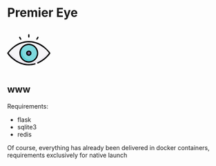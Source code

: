 # Premier Eye

<img src="data:image/svg+xml;base64,PD94bWwgdmVyc2lvbj0iMS4wIiBlbmNvZGluZz0iaXNvLTg4NTktMSI/Pgo8IS0tIEdlbmVyYXRv%0D%0AcjogQWRvYmUgSWxsdXN0cmF0b3IgMTkuMC4wLCBTVkcgRXhwb3J0IFBsdWctSW4gLiBTVkcgVmVy%0D%0Ac2lvbjogNi4wMCBCdWlsZCAwKSAgLS0+CjxzdmcgeG1sbnM9Imh0dHA6Ly93d3cudzMub3JnLzIw%0D%0AMDAvc3ZnIiB4bWxuczp4bGluaz0iaHR0cDovL3d3dy53My5vcmcvMTk5OS94bGluayIgdmVyc2lv%0D%0Abj0iMS4xIiBpZD0iQ2FwYV8xIiB4PSIwcHgiIHk9IjBweCIgdmlld0JveD0iMCAwIDUxMSA1MTEi%0D%0AIHN0eWxlPSJlbmFibGUtYmFja2dyb3VuZDpuZXcgMCAwIDUxMSA1MTE7IiB4bWw6c3BhY2U9InBy%0D%0AZXNlcnZlIiB3aWR0aD0iNTEyIiBoZWlnaHQ9IjUxMiI+CjxnPgoJPGc+CgkJPHBhdGggc3R5bGU9%0D%0AImZpbGw6I0Y1RjRGNzsiIGQ9Ik03LjUsMjk1LjVjMCwwLDg4LTEzNiwyNDgtMTM2czI0OCwxMzYs%0D%0AMjQ4LDEzNnMtODgsMTM2LTI0OCwxMzZTNy41LDI5NS41LDcuNSwyOTUuNXoiLz4KCQk8cGF0aCBz%0D%0AdHlsZT0iZmlsbDojRUJFOEVGOyIgZD0iTTI1NS41LDM5OS41Yy0xMjUuNzk3LDAtMjA3LjA3My04%0D%0ANC4wNTctMjM2LjA3OS0xMjBjLTcuODg2LDkuNzcyLTExLjkyMSwxNi0xMS45MjEsMTYgICAgczg4%0D%0ALDEzNiwyNDgsMTM2czI0OC0xMzYsMjQ4LTEzNnMtNC4wMzUtNi4yMjgtMTEuOTIxLTE2QzQ2Mi41%0D%0ANzMsMzE1LjQ0MywzODEuMjk3LDM5OS41LDI1NS41LDM5OS41eiIvPgoJCTxjaXJjbGUgc3R5bGU9%0D%0AImZpbGw6IzdFRDlERTsiIGN4PSIyNTUuNSIgY3k9IjI5NS41IiByPSIxMDQiLz4KCQk8cGF0aCBz%0D%0AdHlsZT0iZmlsbDojNUVDRkQ2OyIgZD0iTTI3OS41LDM3NS41Yy01Ny40MzgsMC0xMDQtNDYuNTYz%0D%0ALTEwNC0xMDRjMC0yMi41OTMsNy4yMDgtNDMuNSwxOS40NDQtNjAuNTU2ICAgIEMxNjguNjM5LDIy%0D%0AOS44MTYsMTUxLjUsMjYwLjY1NSwxNTEuNSwyOTUuNWMwLDU3LjQzOCw0Ni41NjIsMTA0LDEwNCwx%0D%0AMDRjMzQuODQ1LDAsNjUuNjg0LTE3LjEzOSw4NC41NTYtNDMuNDQ0ICAgIEMzMjMsMzY4LjI5Mywz%0D%0AMDIuMDkzLDM3NS41LDI3OS41LDM3NS41eiIvPgoJCTxjaXJjbGUgc3R5bGU9ImZpbGw6Izc2NjE4%0D%0ARDsiIGN4PSIyNTUuNSIgY3k9IjI5NS41IiByPSIyNCIvPgoJPC9nPgoJPGc+CgkJPHBhdGggZD0i%0D%0ATTUwOS43OTcsMjkxLjQyNmMtMC45MjUtMS40My0yMy4xMzgtMzUuMzk4LTY1LjU3OC02OS43NTVj%0D%0ALTI0Ljk0NS0yMC4xOTQtNTEuNzI2LTM2LjI5My03OS41OTYtNDcuODQ5ICAgIEMzMjkuNywxNTku%0D%0AMzQyLDI5Mi45ODYsMTUyLDI1NS41LDE1MnMtNzQuMiw3LjM0Mi0xMDkuMTIzLDIxLjgyMmMtMjcu%0D%0AODcxLDExLjU1Ni01NC42NTEsMjcuNjU0LTc5LjU5Nyw0Ny44NDkgICAgYy00Mi40NCwzNC4zNTYt%0D%0ANjQuNjUzLDY4LjMyNS02NS41NzgsNjkuNzU1Yy0xLjYwNCwyLjQ3OS0xLjYwNCw1LjY2OSwwLDgu%0D%0AMTQ4YzAuOTI1LDEuNDMsMjMuMTM3LDM1LjM5OCw2NS41NzgsNjkuNzU1ICAgIGMyNC45NDYsMjAu%0D%0AMTk0LDUxLjcyNiwzNi4yOTMsNzkuNTk3LDQ3Ljg0OUMxODEuMyw0MzEuNjU4LDIxOC4wMTQsNDM5%0D%0ALDI1NS41LDQzOWMyNS4xMDEsMCw1MC4wMjQtMy4zMSw3NC4wNzktOS44MzggICAgYzMuOTk4LTEu%0D%0AMDg1LDYuMzU5LTUuMjA1LDUuMjc0LTkuMjAyYy0xLjA4NS0zLjk5OS01LjIwOS02LjM1OS05LjIw%0D%0AMi01LjI3NEMzMDIuODc2LDQyMC44NjYsMjc5LjI3NCw0MjQsMjU1LjUsNDI0ICAgIGMtODAuMjQ5%0D%0ALDAtMTQxLjU3MS0zNS44OTYtMTc4Ljg4My02Ni4wMDhjLTMyLjM4Mi0yNi4xMzQtNTIuODUtNTIu%0D%0ANTg1LTU5Ljk4NC02Mi40OTJjNy4xMzgtOS45MTEsMjcuNjA1LTM2LjM2LDU5Ljk4NC02Mi40OTIg%0D%0AICAgQzExMy45MjksMjAyLjg5NiwxNzUuMjUxLDE2NywyNTUuNSwxNjdjODAuMjQ4LDAsMTQxLjU3%0D%0AMSwzNS44OTYsMTc4Ljg4Myw2Ni4wMDhjMzIuMzgyLDI2LjEzNCw1Mi44NSw1Mi41ODQsNTkuOTg0%0D%0ALDYyLjQ5MSAgICBjLTExLjYxMSwxNi4xMDktNTguNTQ0LDc1Ljk2MS0xMzUuNjEyLDEwNy44NzNj%0D%0ALTMuODI3LDEuNTg1LTUuNjQ1LDUuOTcyLTQuMDYxLDkuNzk5YzEuNTg1LDMuODI2LDUuOTcsNS42%0D%0ANDYsOS43OTksNC4wNjEgICAgYzQ4LjgzNS0yMC4yMjIsODUuNjgzLTUxLjA1NywxMDcuOTk1LTcz%0D%0ALjM2M2MyNC4yMTItMjQuMjA2LDM2Ljc4NS00My40ODUsMzcuMzA5LTQ0LjI5NCAgICBDNTExLjQw%0D%0AMSwyOTcuMDk1LDUxMS40MDEsMjkzLjkwNSw1MDkuNzk3LDI5MS40MjZ6Ii8+CgkJPHBhdGggZD0i%0D%0ATTI1NS41LDE4NEMxOTQuMDE4LDE4NCwxNDQsMjM0LjAxOSwxNDQsMjk1LjVTMTk0LjAxOCw0MDcs%0D%0AMjU1LjUsNDA3UzM2NywzNTYuOTgyLDM2NywyOTUuNVMzMTYuOTgxLDE4NCwyNTUuNSwxODR6ICAg%0D%0AICBNMjU1LjUsMzkyYy01My4yMSwwLTk2LjUtNDMuMjktOTYuNS05Ni41czQzLjI5LTk2LjUsOTYu%0D%0ANS05Ni41YzUzLjIxLDAsOTYuNSw0My4yOSw5Ni41LDk2LjVTMzA4LjcxLDM5MiwyNTUuNSwzOTJ6%0D%0AIi8+CgkJPHBhdGggZD0iTTI1NS41LDI2NGMtMTcuMzY5LDAtMzEuNSwxNC4xMzEtMzEuNSwzMS41%0D%0AczE0LjEzMSwzMS41LDMxLjUsMzEuNXMzMS41LTE0LjEzMSwzMS41LTMxLjVTMjcyLjg2OSwyNjQs%0D%0AMjU1LjUsMjY0eiAgICAgTTI1NS41LDMxMmMtOS4wOTgsMC0xNi41LTcuNDAyLTE2LjUtMTYuNXM3%0D%0ALjQwMi0xNi41LDE2LjUtMTYuNWM5LjA5OCwwLDE2LjUsNy40MDIsMTYuNSwxNi41UzI2NC41OTgs%0D%0AMzEyLDI1NS41LDMxMnoiLz4KCQk8cGF0aCBkPSJNMjU1LjUsMTExYzQuMTQzLDAsNy41LTMuMzU3%0D%0ALDcuNS03LjV2LTI0YzAtNC4xNDMtMy4zNTctNy41LTcuNS03LjVjLTQuMTQyLDAtNy41LDMuMzU3%0D%0ALTcuNSw3LjV2MjQgICAgQzI0OCwxMDcuNjQzLDI1MS4zNTgsMTExLDI1NS41LDExMXoiLz4KCQk8%0D%0AcGF0aCBkPSJNMTUzLjAwNSwxMzIuOTczYzIuMjA0LDMuODE4LDcuMzg4LDQuOTA0LDEwLjk0Niwy%0D%0ALjI4N2MzLjAzNy0yLjIzNCwzLjkyOC02LjUyNSwyLjA0NS05Ljc4N2wtMTItMjAuNzg0ICAgIGMt%0D%0AMi4wNzEtMy41ODgtNi42NTgtNC44MTUtMTAuMjQ1LTIuNzQ1Yy0zLjU4NywyLjA3MS00LjgxNiw2%0D%0ALjY1OC0yLjc0NSwxMC4yNDVMMTUzLjAwNSwxMzIuOTczeiIvPgoJCTxwYXRoIGQ9Ik0zNDcuNzUs%0D%0AMTM1LjcxOGMzLjU0MywyLjA0NSw4LjIwNCwwLjc5MywxMC4yNDUtMi43NDVsMTItMjAuNzg0YzIu%0D%0AMDcxLTMuNTg3LDAuODQyLTguMTc0LTIuNzQ1LTEwLjI0NSAgICBjLTMuNTg3LTIuMDctOC4xNzUt%0D%0AMC44NDMtMTAuMjQ1LDIuNzQ1bC0xMiwyMC43ODRDMzQyLjkzMywxMjkuMDYsMzQ0LjE2MywxMzMu%0D%0ANjQ3LDM0Ny43NSwxMzUuNzE4eiIvPgoJPC9nPgo8L2c+CgoKCgoKCgoKCgoKCgoKCjwvc3ZnPgo=" width="100" height="100">

## www

Requirements:
- flask
- sqlite3
- redis

Of course, everything has already been delivered in docker containers, requirements exclusively for native launch